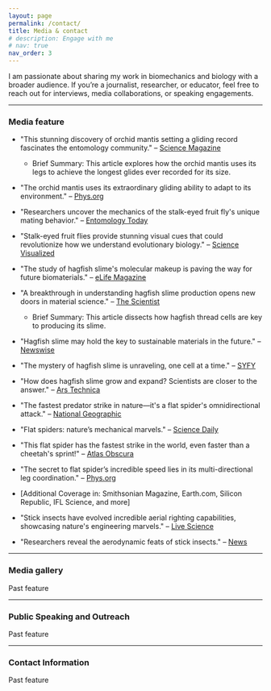 ```yaml
---
layout: page
permalink: /contact/
title: Media & contact
# description: Engage with me
# nav: true
nav_order: 3
---
```


I am passionate about sharing my work in biomechanics and biology with a broader audience. If you’re a journalist, researcher, or educator, feel free to reach out for interviews, media collaborations, or speaking engagements.

---

### Media feature 

- "This stunning discovery of orchid mantis setting a gliding record fascinates the entomology community." – [Science Magazine](https://www.science.org/content/article/winged-legs-orchid-mantis-sets-gliding-record)
  - Brief Summary: This article explores how the orchid mantis uses its legs to achieve the longest glides ever recorded for its size.
- "The orchid mantis uses its extraordinary gliding ability to adapt to its environment." – [Phys.org](https://phys.org/news/2021-08-orchid-mantis-glides-flight.html)

- "Researchers uncover the mechanics of the stalk-eyed fruit fly's unique mating behavior." – [Entomology Today](https://entomologytoday.org)
- "Stalk-eyed fruit flies provide stunning visual cues that could revolutionize how we understand evolutionary biology." – [Science Visualized](https://sciencevisualized.org)

- "The study of hagfish slime's molecular makeup is paving the way for future biomaterials." – [eLife Magazine](https://elifesciences.org/articles/45660)

- "A breakthrough in understanding hagfish slime production opens new doors in material science." – [The Scientist](https://www.the-scientist.com/news-opinion/molecular-dissection-of-hagfish-slime-production-66364)
  - Brief Summary: This article dissects how hagfish thread cells are key to producing its slime.
- "Hagfish slime may hold the key to sustainable materials in the future." – [Newswise](https://www.newswise.com/articles/new-insights-into-hagfish-slime-production)
- "The mystery of hagfish slime is unraveling, one cell at a time." – [SYFY](https://www.syfy.com/syfywire/scientists-discover-more-about-how-hagfish-produce-their-slime)
- "How does hagfish slime grow and expand? Scientists are closer to the answer." – [Ars Technica](https://arstechnica.com/science/2020/03/how-a-hagfish-slime-takes-shape-in-the-water/)

- "The fastest predator strike in nature—it's a flat spider's omnidirectional attack." – [National Geographic](https://www.nationalgeographic.com)
- "Flat spiders: nature’s mechanical marvels." – [Science Daily](https://www.sciencedaily.com/releases/2020/06/200604102015.htm)
- "This flat spider has the fastest strike in the world, even faster than a cheetah's sprint!" – [Atlas Obscura](https://www.atlasobscura.com/articles/why-flat-spiders-use-an-omnidirectional-strike)
- "The secret to flat spider’s incredible speed lies in its multi-directional leg coordination." – [Phys.org](https://phys.org/news/2020-06-flat-spider-amazing.html)
- [Additional Coverage in: Smithsonian Magazine, Earth.com, Silicon Republic, IFL Science, and more]

- "Stick insects have evolved incredible aerial righting capabilities, showcasing nature's engineering marvels." – [Live Science](https://www.livescience.com/)
- "Researchers reveal the aerodynamic feats of stick insects." – [News](https://news.com)


----
### Media gallery
Past feature

----
### Public Speaking and Outreach
Past feature

----
### Contact Information
Past feature

